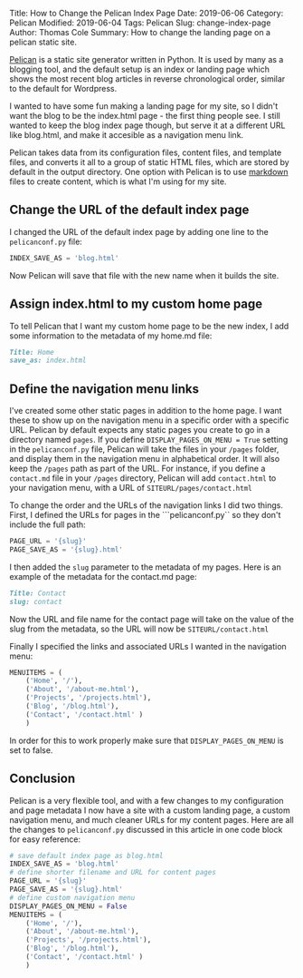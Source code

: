Title: How to Change the Pelican Index Page
Date: 2019-06-06
Category: Pelican
Modified: 2019-06-04
Tags: Pelican
Slug: change-index-page
Author: Thomas Cole
Summary: How to change the landing page on a pelican static site.

[Pelican](http://getpelican.com "Pelican Development Blog") is a static site generator written in Python. It is used by many as a blogging tool, and the default setup is an index or landing page which shows the most recent blog articles in reverse chronological order, similar to the default for Wordpress.

I wanted to have some fun making a landing page for my site, so I didn't want the blog to be the index.html page - the first thing people see. I still wanted to keep the blog index page though, but serve it at a different URL like blog.html, and make it accesible as a navigation menu link.

Pelican takes data from its configuration files, content files, and template files, and converts it all to a group of static HTML files, which are stored by default in the output directory. One option with Pelican is to use [markdown](https://en.wikipedia.org/wiki/Markdown "Markdown Wikipedia page") files to create content, which is what I'm using for my site.

## Change the URL of the default index page
I changed the URL of the default index page by adding one line to the ```pelicanconf.py``` file:
```python
INDEX_SAVE_AS = 'blog.html'
```
Now Pelican will save that file with the new name when it builds the site.

## Assign index.html to my custom home page
To tell Pelican that I want my custom home page to be the new index, I add some information to the metadata of my home.md file:
```md
Title: Home
save_as: index.html
```
## Define the navigation menu links
I've created some other static pages in addition to the home page. I want these to show up on the navigation menu in a specific order with a specific URL. Pelican by default expects any static pages you create to go in a directory named ```pages```. If you define ```DISPLAY_PAGES_ON_MENU = True``` setting in the ```pelicanconf.py``` file, Pelican will take the files in your ```/pages```  folder, and display them in the navigation menu in alphabetical order. It will also keep the ```/pages``` path as part of the URL. For instance, if you define a ```contact.md``` file in your ```/pages``` directory, Pelican will add ```contact.html``` to your navigation menu, with a URL of ```SITEURL/pages/contact.html```

To change the order and the URLs of the navigation links I did two things. First, I defined the URLs for pages in the ```pelicanconf.py`` so they don't include the full path:
```python
PAGE_URL = '{slug}'
PAGE_SAVE_AS = '{slug}.html'
```
I then added the ```slug``` parameter to the metadata of my pages. Here is an example of the metadata for the contact.md page:
```md
Title: Contact
slug: contact
```
Now the URL and file name for the contact page will take on the value of the slug from the metadata, so the URL will now be ```SITEURL/contact.html```

Finally I specified the links and associated URLs I wanted in the navigation menu:
```python
MENUITEMS = (
    ('Home', '/'),
    ('About', '/about-me.html'),
    ('Projects', '/projects.html'),
    ('Blog', '/blog.html'),
    ('Contact', '/contact.html' )
    )
```
In order for this to work properly make sure that ```DISPLAY_PAGES_ON_MENU``` is set to false.

## Conclusion
Pelican is a very flexible tool, and with a few changes to my configuration and page metadata I now have a site with a custom landing page, a custom navigation menu, and much cleaner URLs for my content pages. Here are all the changes to ```pelicanconf.py``` discussed in this article in one code block for easy reference:
```python
# save default index page as blog.html
INDEX_SAVE_AS = 'blog.html'
# define shorter filename and URL for content pages
PAGE_URL = '{slug}'
PAGE_SAVE_AS = '{slug}.html'
# define custom navigation menu
DISPLAY_PAGES_ON_MENU = False
MENUITEMS = (
    ('Home', '/'),
    ('About', '/about-me.html'),
    ('Projects', '/projects.html'),
    ('Blog', '/blog.html'),
    ('Contact', '/contact.html' )
    )
```




